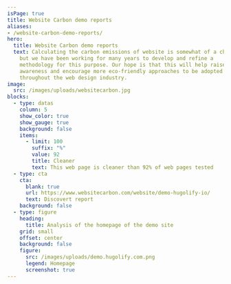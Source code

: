 ```yaml
---
isPage: true
title: Website Carbon demo reports
aliases:
- /website-carbon-demo-reports/
hero:
  title: Website Carbon demo reports
  text: Calculating the carbon emissions of website is somewhat of a challenge,
    but we have been working for many years to develop and refine a
    methodology for this purpose. Our hope is that this will help raise
    awareness and encourage more eco-friendly approaches to be adopted
    throughout the web design industry.
image:
  src: /images/uploads/websitecarbon.jpg
blocks:
  - type: datas
    column: 5
    show_color: true
    show_gauge: true
    background: false
    items:
      - limit: 100
        suffix: "%"
        value: 92
        title: Cleaner
        text: This web page is cleaner than 92% of web pages tested
  - type: cta
    cta:
      blank: true
      url: https://www.websitecarbon.com/website/demo-hugolify-io/
      text: Discovert report
    background: false
  - type: figure
    heading:
      title: Analysis of the homepage of the demo site
    grid: small
    offset: center
    background: false
    figure:
      src: /images/uploads/demo.hugolify.com.png
      legend: Homepage
      screenshot: true
---
```

